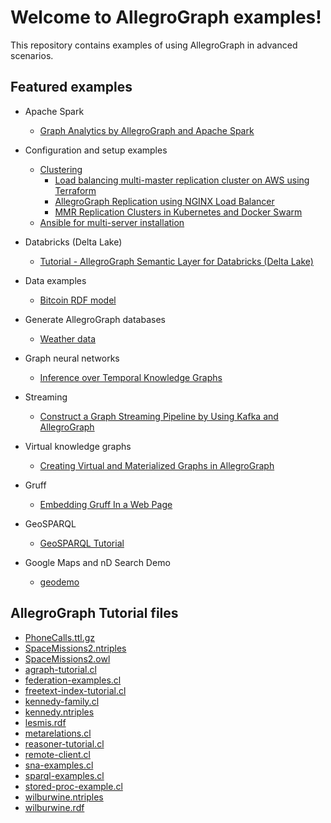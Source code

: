 # Welcome to AllegroGraph examples!

This repository contains examples of using AllegroGraph in advanced scenarios.

## Featured examples

* Apache Spark
  * [Graph Analytics by AllegroGraph and Apache Spark](spark/AGSpark.ipynb)

* Configuration and setup examples
  * [Clustering](clustering)
    * [Load balancing multi-master replication cluster on AWS using Terraform](clustering/terraform-elb/using-terraform.md)
    * [AllegroGraph Replication using NGINX Load Balancer](clustering/misc/using-nginx-load-balancer.md)
    * [MMR Replication Clusters in Kubernetes and Docker Swarm](clustering/kubernetes/mmr/kubernetes-mmr.md)
  * [Ansible for multi-server installation](ansible)
* Databricks (Delta Lake)
  * [Tutorial - AllegroGraph Semantic Layer for Databricks (Delta Lake)](databricks/README.md)
* Data examples
  * [Bitcoin RDF model](data/bitcoin)

* Generate AllegroGraph databases
  * [Weather data](generators/weather/weather.md)

* Graph neural networks
  * [Inference over Temporal Knowledge Graphs](gnn/Events2018.ipynb)

* Streaming
  * [Construct a Graph Streaming Pipeline by Using Kafka and AllegroGraph](streaming/kafka/README.md)

* Virtual knowledge graphs
  * [Creating Virtual and Materialized Graphs in AllegroGraph](ontop/README.md)

* Gruff
  * [Embedding Gruff In a Web Page](gruff/readme.md)

* GeoSPARQL
  * [GeoSPARQL Tutorial](geosparql/geosparql-tutorial.ipynb)

* Google Maps and nD Search Demo
  * [geodemo](geodemo/geodemo.md)
  
## AllegroGraph Tutorial files

* [PhoneCalls.ttl.gz](tutorial-files/PhoneCalls.ttl.gz)
* [SpaceMissions2.ntriples](tutorial-files/SpaceMissions2.ntriples)
* [SpaceMissions2.owl](tutorial-files/SpaceMissions2.owl)
* [agraph-tutorial.cl](tutorial-files/agraph-tutorial.cl)
* [federation-examples.cl](tutorial-files/federation-examples.cl)
* [freetext-index-tutorial.cl](tutorial-files/freetext-index-tutorial.cl)
* [kennedy-family.cl](tutorial-files/kennedy-family.cl)
* [kennedy.ntriples](tutorial-files/kennedy.ntriples)
* [lesmis.rdf](tutorial-files/lesmis.rdf)
* [metarelations.cl](tutorial-files/metarelations.cl)
* [reasoner-tutorial.cl](tutorial-files/reasoner-tutorial.cl)
* [remote-client.cl](tutorial-files/remote-client.cl)
* [sna-examples.cl](tutorial-files/sna-examples.cl)
* [sparql-examples.cl](tutorial-files/sparql-examples.cl)
* [stored-proc-example.cl](tutorial-files/stored-proc-example.cl)
* [wilburwine.ntriples](tutorial-files/wilburwine.ntriples)
* [wilburwine.rdf](tutorial-files/wilburwine.rdf)
